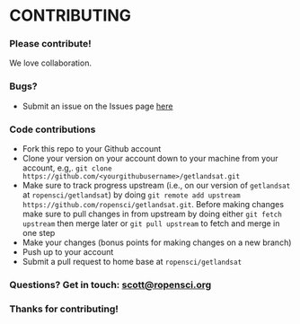 # CONTRIBUTING #

### Please contribute!

We love collaboration.

### Bugs?

* Submit an issue on the Issues page [here](https://github.com/ropensci/getlandsat/issues)

### Code contributions

* Fork this repo to your Github account
* Clone your version on your account down to your machine from your account, e.g,. `git clone https://github.com/<yourgithubusername>/getlandsat.git`
* Make sure to track progress upstream (i.e., on our version of `getlandsat` at `ropensci/getlandsat`) by doing `git remote add upstream https://github.com/ropensci/getlandsat.git`. Before making changes make sure to pull changes in from upstream by doing either `git fetch upstream` then merge later or `git pull upstream` to fetch and merge in one step
* Make your changes (bonus points for making changes on a new branch)
* Push up to your account
* Submit a pull request to home base at `ropensci/getlandsat`

### Questions? Get in touch: [scott@ropensci.org](mailto:scott@ropensci.org)

### Thanks for contributing!
